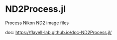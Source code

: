 # ND2Process.jl
Process Nikon ND2 image files

doc: https://flavell-lab.github.io/doc-ND2Process.jl/
